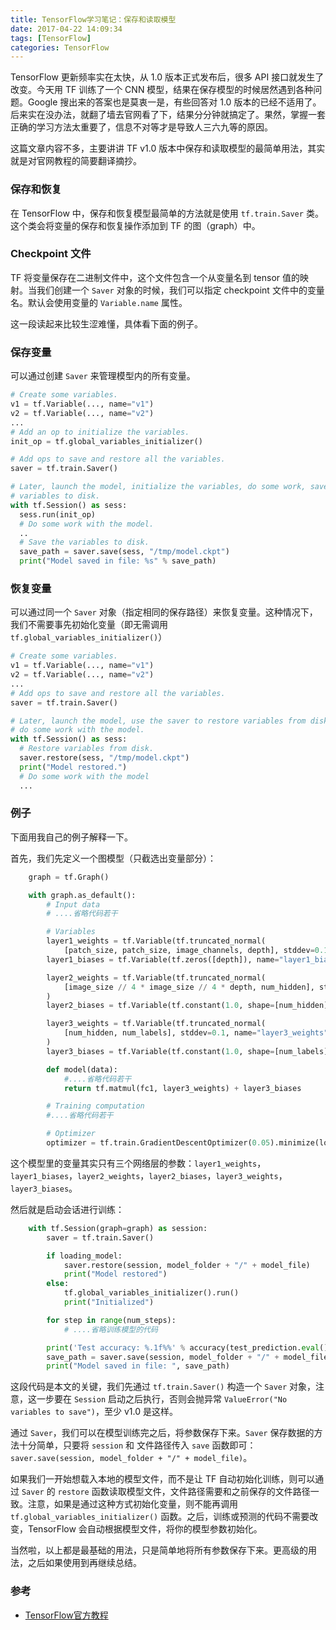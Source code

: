 ```yaml
---
title: TensorFlow学习笔记：保存和读取模型
date: 2017-04-22 14:09:34
tags: [TensorFlow]
categories: TensorFlow
---
```


TensorFlow 更新频率实在太快，从 1.0 版本正式发布后，很多 API 接口就发生了改变。今天用 TF 训练了一个 CNN 模型，结果在保存模型的时候居然遇到各种问题。Google 搜出来的答案也是莫衷一是，有些回答对 1.0 版本的已经不适用了。后来实在没办法，就翻了墙去官网看了下，结果分分钟就搞定了。果然，掌握一套正确的学习方法太重要了，信息不对等才是导致人三六九等的原因。

这篇文章内容不多，主要讲讲 TF v1.0 版本中保存和读取模型的最简单用法，其实就是对官网教程的简要翻译摘抄。

<!--more-->

### 保存和恢复

在 TensorFlow 中，保存和恢复模型最简单的方法就是使用 `tf.train.Saver` 类。这个类会将变量的保存和恢复操作添加到 TF 的图（graph）中。

### Checkpoint 文件

TF 将变量保存在二进制文件中，这个文件包含一个从变量名到 tensor 值的映射。当我们创建一个 `Saver` 对象的时候，我们可以指定 checkpoint 文件中的变量名。默认会使用变量的 `Variable.name` 属性。

这一段读起来比较生涩难懂，具体看下面的例子。

### 保存变量

可以通过创建 `Saver` 来管理模型内的所有变量。

```python
# Create some variables.
v1 = tf.Variable(..., name="v1")
v2 = tf.Variable(..., name="v2")
...
# Add an op to initialize the variables.
init_op = tf.global_variables_initializer()

# Add ops to save and restore all the variables.
saver = tf.train.Saver()

# Later, launch the model, initialize the variables, do some work, save the
# variables to disk.
with tf.Session() as sess:
  sess.run(init_op)
  # Do some work with the model.
  ..
  # Save the variables to disk.
  save_path = saver.save(sess, "/tmp/model.ckpt")
  print("Model saved in file: %s" % save_path)
```

### 恢复变量

可以通过同一个 `Saver` 对象（指定相同的保存路径）来恢复变量。这种情况下，我们不需要事先初始化变量（即无需调用 `tf.global_variables_initializer()`）

```python
# Create some variables.
v1 = tf.Variable(..., name="v1")
v2 = tf.Variable(..., name="v2")
...
# Add ops to save and restore all the variables.
saver = tf.train.Saver()

# Later, launch the model, use the saver to restore variables from disk, and
# do some work with the model.
with tf.Session() as sess:
  # Restore variables from disk.
  saver.restore(sess, "/tmp/model.ckpt")
  print("Model restored.")
  # Do some work with the model
  ...
```

### 例子

下面用我自己的例子解释一下。

首先，我们先定义一个图模型（只截选出变量部分）：

```python
    graph = tf.Graph()

    with graph.as_default():
        # Input data
        # ....省略代码若干

        # Variables
        layer1_weights = tf.Variable(tf.truncated_normal(
            [patch_size, patch_size, image_channels, depth], stddev=0.1), name="layer1_weights")
        layer1_biases = tf.Variable(tf.zeros([depth]), name="layer1_biases")

        layer2_weights = tf.Variable(tf.truncated_normal(
            [image_size // 4 * image_size // 4 * depth, num_hidden], stddev=0.1, name="layer2_weights")
        )
        layer2_biases = tf.Variable(tf.constant(1.0, shape=[num_hidden]), name="layer2_biases")

        layer3_weights = tf.Variable(tf.truncated_normal(
            [num_hidden, num_labels], stddev=0.1, name="layer3_weights"),
        )
        layer3_biases = tf.Variable(tf.constant(1.0, shape=[num_labels]), name="layer3_biases")

        def model(data):
            #....省略代码若干
            return tf.matmul(fc1, layer3_weights) + layer3_biases

        # Training computation
        #....省略代码若干

        # Optimizer
        optimizer = tf.train.GradientDescentOptimizer(0.05).minimize(loss) 
```

这个模型里的变量其实只有三个网络层的参数：`layer1_weights`，`layer1_biases`，`layer2_weights`，`layer2_biases`，`layer3_weights`，`layer3_biases`。

然后就是启动会话进行训练：

```python
    with tf.Session(graph=graph) as session:
        saver = tf.train.Saver()

        if loading_model:
            saver.restore(session, model_folder + "/" + model_file)
            print("Model restored")
        else:
            tf.global_variables_initializer().run()
            print("Initialized")

        for step in range(num_steps):
            # ....省略训练模型的代码

        print('Test accuracy: %.1f%%' % accuracy(test_prediction.eval(), test_labels))
        save_path = saver.save(session, model_folder + "/" + model_file)
        print("Model saved in file: ", save_path)
```

这段代码是本文的关键，我们先通过 `tf.train.Saver()` 构造一个 `Saver` 对象，注意，这一步要在 `Session` 启动之后执行，否则会抛异常 `ValueError("No variables to save")`，至少 v1.0 是这样。

通过 `Saver`，我们可以在模型训练完之后，将参数保存下来。`Saver` 保存数据的方法十分简单，只要将 `session` 和 文件路径传入 `save` 函数即可：`saver.save(session, model_folder + "/" + model_file)`。

如果我们一开始想载入本地的模型文件，而不是让 TF 自动初始化训练，则可以通过 `Saver` 的 `restore` 函数读取模型文件，文件路径需要和之前保存的文件路径一致。注意，如果是通过这种方式初始化变量，则不能再调用 `tf.global_variables_initializer()` 函数。之后，训练或预测的代码不需要改变，TensorFlow 会自动根据模型文件，将你的模型参数初始化。

当然啦，以上都是最基础的用法，只是简单地将所有参数保存下来。更高级的用法，之后如果使用到再继续总结。

### 参考

+ [TensorFlow官方教程](https://www.tensorflow.org/versions/master/how_tos/variables/index.html)



